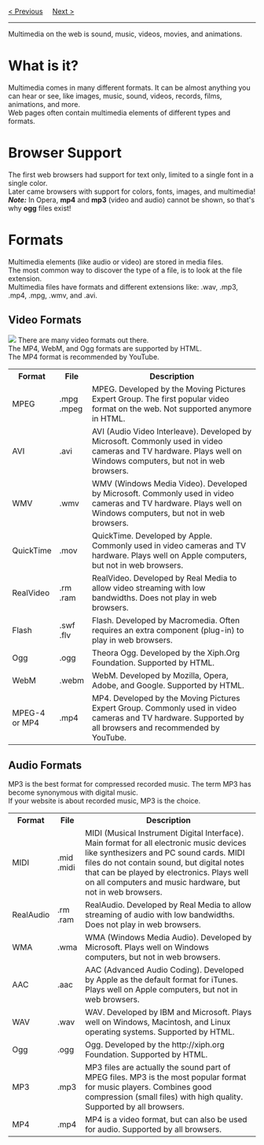 <a href="/HTML/Graphics/Game/Movement.md">&lt; Previous</a>
&nbsp;&nbsp;&nbsp;
<a href="/HTML/Media/Videos.md">Next &gt;</a>
<hr>
Multimedia on the web is sound, music, videos, movies, and animations.
<h1>What is it?</h1>
Multimedia comes in many different formats. It can be almost anything you can hear or see, like images, music, sound, videos, records, films, animations, and more.
<br>
Web pages often contain multimedia elements of different types and formats.
<h1>Browser Support</h1>
The first web browsers had support for text only, limited to a single font in a single color.
<br>
Later came browsers with support for colors, fonts, images, and multimedia!
<br>
<b><i>Note:</i></b> In Opera, <b>mp4</b> and <b>mp3</b> (video and audio) cannot be shown, so that's why <b>ogg</b> files exist!
<h1>Formats</h1>
Multimedia elements (like audio or video) are stored in media files.
<br>
The most common way to discover the type of a file, is to look at the file extension.
<br>
Multimedia files have formats and different extensions like: .wav, .mp3, .mp4, .mpg, .wmv, and .avi.
<h2>Video Formats</h2>
<img src="https://www.w3schools.com/html/pic_video.jpg">
There are many video formats out there.
<br>
The MP4, WebM, and Ogg formats are supported by HTML.
<br>
The MP4 format is recommended by YouTube.
<table class="ws-table-all notranslate">
  <tr>
    <th>Format</th>
    <th>File</th>
    <th>Description</th>
  </tr>
  <tr>
    <td>MPEG</td>
    <td>.mpg<br>.mpeg</td>
    <td>MPEG. Developed by the Moving Pictures Expert Group. The first popular video format on the web. Not supported anymore in HTML. </td>
  </tr>
  <tr>
    <td>AVI</td>
    <td>.avi</td>
    <td>AVI (Audio Video Interleave). Developed by Microsoft. Commonly used in video cameras and TV hardware. Plays well on Windows computers, but not in web browsers.</td>
  </tr>
  <tr>
    <td>WMV</td>
    <td>.wmv</td>
    <td>WMV (Windows Media Video). Developed by Microsoft. Commonly used in video cameras and TV hardware. Plays well on Windows computers, but not in  web browsers.</td>
  </tr>
  <tr>
    <td>QuickTime</td>
    <td>.mov</td>
    <td>QuickTime. Developed by Apple. Commonly used in video cameras and TV hardware. Plays well on Apple computers, but not in web browsers.</td>
  </tr>
  <tr>
    <td>RealVideo</td>
    <td>.rm<br>.ram</td>
    <td>RealVideo. Developed by Real Media to allow video streaming with low bandwidths. Does not play in web browsers.</td>
  </tr>
  <tr>
    <td>Flash</td>
    <td>.swf<br>.flv</td>
    <td>Flash. Developed by Macromedia. Often requires an extra component (plug-in) to play in web browsers.</td>
  </tr>
  <tr>
    <td>Ogg</td>
    <td>.ogg</td>
    <td>Theora Ogg. Developed by the Xiph.Org Foundation. Supported by HTML.</td>
  </tr>
  <tr>
    <td>WebM</td>
    <td>.webm</td>
    <td>WebM. Developed by Mozilla, Opera, Adobe, and Google. Supported by HTML.</td>
  </tr>
  <tr>
    <td>MPEG-4<br>or MP4</td>
    <td>.mp4</td>
    <td>MP4. Developed by the Moving Pictures Expert Group. Commonly used in video cameras and TV hardware. Supported by all browsers and recommended by YouTube.</td>
  </tr>
</table>
<h2>Audio Formats</h2>
MP3 is the best format for compressed recorded music. The term MP3 has become synonymous with digital music.
<br>
If your website is about recorded music, MP3 is the choice.
<table class="ws-table-all notranslate">
  <tr>
    <th>Format</th>
    <th>File</th>
    <th>Description</th>
  </tr>
  <tr>
    <td>MIDI</td>
    <td>.mid<br>.midi</td>
    <td>MIDI (Musical Instrument Digital Interface). Main format for all electronic music devices like synthesizers and PC sound cards. MIDI files do not contain sound, but digital notes that can be played by electronics. Plays well on all computers and music hardware, but not in web browsers.</td>
  </tr>
  <tr>
    <td>RealAudio</td>
    <td>.rm<br>.ram</td>
    <td>RealAudio. Developed by Real Media to allow streaming of audio with low bandwidths. Does not play in web browsers.</td>
  </tr>
  <tr>
    <td>WMA</td>
    <td>.wma</td>
    <td>WMA (Windows Media Audio). Developed by Microsoft. Plays well on Windows computers, but not in web browsers.</td>
  </tr>
  <tr>
    <td>AAC</td>
    <td>.aac</td>
    <td>AAC (Advanced Audio Coding). Developed by Apple as the default format for iTunes. Plays well on Apple computers, but not in web browsers.</td>
  </tr>
  <tr>
    <td>WAV</td>
    <td>.wav</td>
    <td>WAV. Developed by IBM and Microsoft. Plays well on Windows, Macintosh, and Linux operating systems. Supported by HTML.</td>
  </tr>
  <tr>
    <td>Ogg</td>
    <td>.ogg</td>
    <td>Ogg. Developed by the http://xiph.org Foundation. Supported by HTML.</td>
  </tr>
  <tr>
    <td>MP3</td>
    <td>.mp3</td>
    <td>MP3 files are actually the sound part of MPEG files. MP3 is the most popular format for music players. Combines good compression (small files) with high quality. Supported by all browsers.</td>
  </tr>
  <tr>
    <td>MP4</td>
    <td>.mp4</td>
    <td>MP4 is a video format, but can also be used for audio. Supported by all browsers.</td>
  </tr>
</table>
